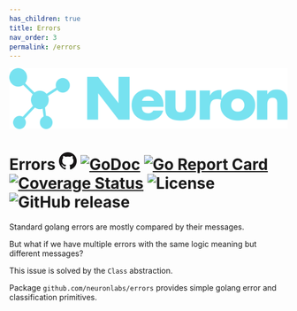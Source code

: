 ```yaml
---
has_children: true
title: Errors
nav_order: 3
permalink: /errors
---
```

![Logo](/logo.svg)

# Errors [![Github Repository](/GitHub-Mark-32px.png)](https://github.com/neuronlabs/errors) [![GoDoc](https://godoc.org/github.com/neuronlabs/errors?status.svg)](https://godoc.org/github.com/neuronlabs/errors) [![Go Report Card](https://goreportcard.com/badge/github.com/neuronlabs/errors)](https://goreportcard.com/report/github.com/neuronlabs/errors) [![Coverage Status](https://coveralls.io/repos/github/neuronlabs/errors/badge.svg?branch=master)](https://coveralls.io/github/neuronlabs/errors?branch=master) ![License](https://img.shields.io/github/license/neuronlabs/errors.svg) ![GitHub release](https://img.shields.io/github/release/neuronlabs/errors) 

Standard golang errors are mostly compared by their messages.

But what if we have multiple errors with the same logic meaning but different messages?

This issue is solved by the `Class` abstraction.

Package `github.com/neuronlabs/errors` provides simple golang error and classification primitives.














